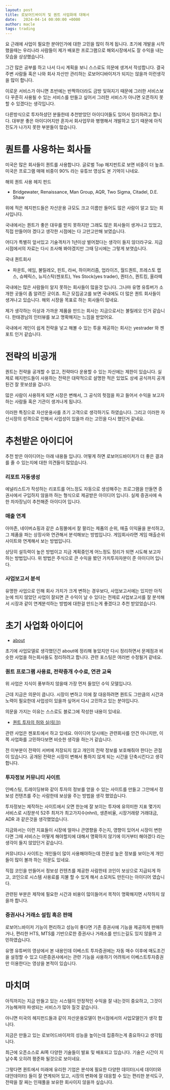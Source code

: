 ```yaml
---
layout: post
title: 로보어드바이저 및 퀀트 사업화에 대해서
date:   2024-04-14 00:00:00 +0000
author: macle
tags: trading
---
```


요 근래에 사업이 필요한 분야인가에 대한 고민을 많이 하게 됩니다. 초기에 개발을 시작했을때는 우리나라 사람들이 제가 배포한 프로그램으로 해외시장에서도 잘 수익을 내는 모습을 상상했습니다.

그간 많은 공부를 하고 나서 다시 계획을 보니 스스로도 의문에 생겨서 작성합니다. 결국 주변 사람들 혹은 나와 회사 자산만 관리하는 로보어디바이저가 되지는 않을까 이런생각을 많이 합니다.

이로운 서비스가 아니면 초반에는 반짝하더라도 금방 잊혀지기 때문에 그러한 서비스보다 꾸준히 사용될 수 있는 서비스를 만들고 싶어서 그러한 서비스가 아니면 오픈하지 못할 수 있겠다는 생각입니다.

다른방식으로 투자하셨던 분들한테 추천받았던 아이디어들도 있어서 정리하려고 합니다. 대부분 좋은 아이디어지만 혼자서 회사업무와 병행해서 개발하고 있기 때문에 아직 진도가 나가지 못한 부분들이 많습니다.


# 퀀트를 사용하는 회사들

미국은 많은 회사들이 퀀트를 사용합니다. 글로벌 Top 헤지펀트로 보면 비중이 더 높죠. 미국은 프로그램 매매 비중이 90% 라는 유튜브 영상도 본 기억이 나네요.

해외 퀀트 사용 헤지 펀드
- Bridgewater, Renaissance, Man Group, AQR, Two Sigma, Citadel, D.E. Shaw 

위에 적은 헤지펀드들은 자산운용 규모도 크고 이름만 들어도 많은 사람이 알고 있는 회사입니다. 

국내에서는 퀀트가 좋은 대우를 받지 못하지만 그래도 많은 회사들이 생겨나고 있었고, 직접 만들어야 겠다고 생각한 시점에는 다 고만고만해 보였습니다. 

어디가 특별히 앞서있고 기술격차가 1년이상 벌어졌다는 생각이 들지 않더라구요. 지금 시점에서의 자료는 다시 조사해 봐야겠지만 그때 당시에는 그렇게 보엿습니다.

국내 퀀트회사
- 파운트, 에임, 불릴레오, 핀트, 라씨, 하이퍼리즘, 업라이즈, 월드퀀트, 프레스토 랩스, 슈페릭스, 뉴지스탁(젠포트), Yes Stock(yes trader), 퀀터스, 퀀트킹, 올라떼

국내에는 많은 사람들이 알지 못하는 회사들이 많을것 입니다. 그나마 유명 유튜버가 소개한 곳들이 좀 알려진 곳이죠. 최근 모집공고를 보면 국내에도 더 많은 퀀트 회사들이 생겨나고 있습니다. 해외 시장을 목표로 하는 회사들이 많네요.

제가 생각하는 이상과 가까운 제품을 만드는 회사는 지금으로서는 불릴레오 인거 같습니다. 한태경님의 인터뷰를 보고 명확해지는 느낌을 받았어요.

국내에서 개인이 쉽게 전략을 넣고 해볼 수 있는 투을 제공하는 회사는 yestrader 와 젠포트 인거 같습니다.

# 전략의 비공개

퀀트는 전략을 공개할 수 없고, 전략마다 운용할 수 있는 자산에는 제한이 있습니다. 실제로 헤지펀드들이 사용하는 전략은 대략적으로 설명한 적은 있었도 상세 공식까지 공개된건 잘 못보셨을 겁니다.

많은 사람이 사용하게 되면 시장은 변해서, 그 공식의 헛점을 파고 들어서 수익을 보고자 하는 사람들 혹은 기관이 생겨나게 됩니다.

이러한 특징으로 자산운용사를 초기 고객으로 생각하기도 하였습니다. 그리고 이러한 자산시장의 성격으로 인해서 사업성이 있을까 라는 고민을 다시 했던거 같네요.

# 추천받은 아이디어
추천 받은 아이디어는 아래 내용들 입니다. 어떻게 하면 로보어드바이저가 더 좋은 결과를 줄 수 있는지에 대한 의견들이 많았습니다.

### 리포트 자동생성

에널리스트가 작성하는 리포트를 어느정도 자동으로 생성해주는 프로그램을 만들면 증권사에서 구입하지 않을까 하는 형식으로 제공받은 아이디어 입니다. 실제 증권사에 속한 차자장님이 추천해준 아이디어 입니다.

### 매출 연계

아마존, 네이버쇼핑과 같은 쇼핑몰에서 잘 팔리는 제품의 순위, 매출 이익율을 분석하고, 그 제품을 파는 상장사와 연관해서 분석해보는 방법입니다. 게임회사라면 게임 매출순위 사이트와 연계해서 보는 방법입니다.

상당히 설득력이 높은 방법이고 지금 계획중인게 어느정도 정리가 되면 시도해 보고자 하는 방법입니다. 위 방법은 주식으로 큰 수익을 봤던 가치투자자분이 준 아이디어 입니다.

### 사업보고서 분석

유명한 사업으로 인해 회사 가치가 크게 변하는 경우보다, 사업보고서에는 있지만 아직 눈에 띄지 않았던 사업이 잘되면 큰 수익이 날 수 있다는 전제로 사업보고서를 잘 분석해서 시장과 같이 연계분석하는 방법에 대한걸 만드는게 좋겠다고 추천 받았었습니다.

# 초기 사업화 아이디어
    
- [about](https://runon.io/about)

초기에 사업모델로 생각했던건 about에 정리해 놓았지만 다시 정리하면서 문제점과 비슷한 사업을 하는회사들도 정리하려고 합니다. 관련 포스팅은 여러번 수정될거 같네요.

### 퀀트 프로그램 사용료, 전략중개 수수료, 연관 교육
위 사업은 지식이 풍부하지 않을때 가장 먼저 들었던 수익 모델입니다. 

근데 지금은 의문이 큽니다. 시장이 변하고 이에 잘 대응하려면 퀀트도 그만큼의 시간과 노력이 필요한데 사업성이 있을까 싶어서 다시 고민하고 있는 분야입니다.

의문을 가지는 이유는 스스로도 블로그에 작성한 내용이 있네요.
- [퀀트 투자의 허와 실(링크)](https://runon.io/2024/04/09/quant_good_bad/)

관련 사업은 젠포트에서 하고 있네요. 아이디어 당시에는 관련회사를 안건 아니지만, 이쪽 사업화를 고민하다보면 비슷한 생각을 하는거 같습니다.

전 이부분이 전략이 서버에 저장되지 않고 개인의 전략 정보를 보호해줘야 한다는 관점이 있습니다. 공개된 전략은 시장이 변해서 통하지 않게 되는 시간을 단축시킨다고 생각합니다.

### 투자정보 커뮤니티 사이트

인베스팅, 트레이딩뷰와 같이 투자의 정보를 얻을 수 있는 사이트를 만들고 그안에서 정보성 컨텐츠를 주는 사람한테 보상을 주는 방법을 생각 했었습니다.

투자정보는 제작하는 사이트에서 오면 한눈에 잘 보이는 투자에 유의미한 지표 몇가지 서비스로 시장분석 52주 최저가 최고가지수(nhnl), 생존비율, 시장거래량 거래대금, ADR 과 같은것을 생각했었습니다.

지금와서는 이런 지표들이 시장에 얼마나 큰영향을 주는지, 영향이 있어서 시장이 변한다면 그때 서비스는 어떻게 해야할지에 대해서 명확하지 않기에 이거부터 해야겠다 라는 생각이 들지 않았던거 같습니다.

커뮤니티나 사이트는 개인들이 많이 사용해야하는데 전문성 높은 정보를 보이는게 개인들이 많이 볼까 하는 의문도 있네요.

직접 코인을 만들어서 정보성 컨텐츠를 제공한 사람한테 코인이 보상으로 지급되게 하고, 코인으로 시스템 사용료를 지불 할 수 있게 해서 소모처도 만든다는 아이디어 였습니다.

관련된 부분은 제작에 필요한 시간과 비용이 많이들어서 목적이 명확해지면 시작하지 않을까 합니다.

### 증권사나 거래소 설립 혹은 판매
로보어느바이저 기능이 편리하고 성능이 좋다면 기존 증권사에 기능을 제공하게 판매하거나, 편리한 HTS, MTS를 기반으로한 증권사나 거래소를 만드는길도 있지 않을까 고민하였습니다.

유명 유튜버의 영상에서 본 내용인데 이베스트 투자증권에는 자동 매수 이후에 매도조건을 설정할 수 있고 다른증권사에서는 관련 기능을 사용하기 어려워서 이베스트투자증권만 이용한다는 영상을 본적이 있습니다.



# 마치며

아직까지는 지금 만들고 있는 시스템이 안정적인 수익을 잘 내는것이 중요하고, 그것이 가능해져야 파생되는 서비스가 많아 질것 같습니다.

아니면 미국의 헤지펀드들과 같이 자산운용모델이 현시점에서의 사업모델인가 생각 합니다.

지금은 만들고 있는 로보어드바이저의 성능을 높이는데 집중하는게 중요하다고 생각됩니다.

최근에 오픈소스로 AI쪽 다양한 기술들이 발표 및 배포되고 있습니다. 기술은 시간이 지날수록 오히려 평준화 될것으로 보이네요.

그렇다면 퀀트에서 미래에 유리한 기업은 분석에 필요한 다양한 데이터(시세 데이터와 대안데이터) 들이 잘 연계되어 있고, 시장의 변화에 잘 대응할 수 있는 편리한 분석도구, 전략을 잘 짜는 인재풀을 보유한 회사이지 않을까 싶습니다. 